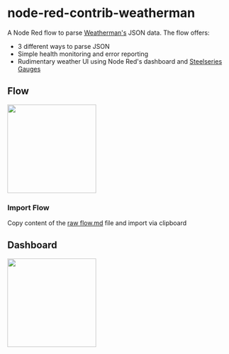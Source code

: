 # node-red-contrib-weatherman

A Node Red flow to parse [Weatherman's](https://www.stall.biz/project/weatherman-die-perfekte-wetterstation-fuer-die-hausautomation) JSON data. The flow offers:

 - 3 different ways to parse JSON
 - Simple health monitoring and error reporting
 - Rudimentary weather UI using Node Red's dashboard and [Steelseries Gauges](https://github.com/HanSolo/SteelSeries-Canvas) 

## Flow

<img src="https://camo.githubusercontent.com/..." data-canonical-src="https://github.com/Sineos/node-red-contrib-weatherman/blob/master/src_readme/flow.png" width="200"/>

### Import Flow
Copy content of the [raw flow.md](https://raw.githubusercontent.com/Sineos/node-red-contrib-weatherman/master/flow.md) file and import via clipboard

## Dashboard

<img src="https://camo.githubusercontent.com/..." data-canonical-src="https://github.com/Sineos/node-red-contrib-weatherman/blob/master/src_readme/dash.png" width="200"/>
